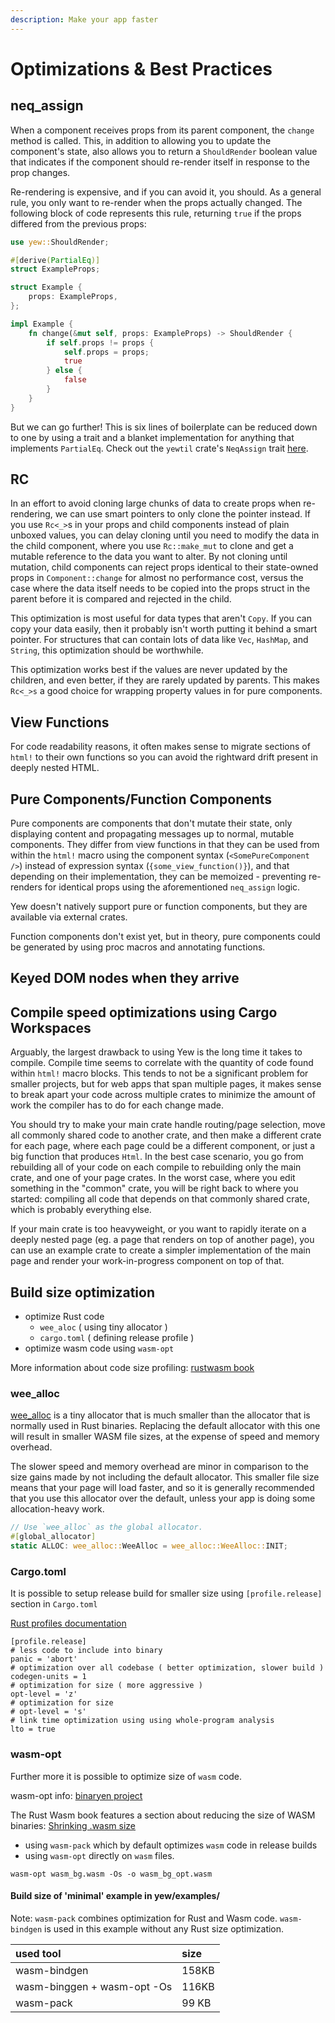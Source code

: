 ```yaml
---
description: Make your app faster
---
```


# Optimizations & Best Practices

## neq\_assign

When a component receives props from its parent component, the `change` method is called. This, in 
addition to allowing you to update the component's state, also allows you to return a `ShouldRender`
boolean value that indicates if the component should re-render itself in response to the prop 
changes.

Re-rendering is expensive, and if you can avoid it, you should. As a general rule, you only want to
re-render when the props actually changed. The following block of code represents this rule, 
returning `true` if the props differed from the previous props:

```rust
use yew::ShouldRender;

#[derive(PartialEq)]
struct ExampleProps;

struct Example {
    props: ExampleProps,
};

impl Example {
    fn change(&mut self, props: ExampleProps) -> ShouldRender {
        if self.props != props {
            self.props = props;
            true
        } else {
            false
        }
    }
}
```

But we can go further! This is six lines of boilerplate can be reduced down to one by using a trait 
and a blanket implementation for anything that implements `PartialEq`. Check out the `yewtil` 
crate's `NeqAssign` trait [here](https://docs.rs/yewtil/*/yewtil/trait.NeqAssign.html).

## RC

In an effort to avoid cloning large chunks of data to create props when re-rendering, we can use 
smart pointers to only clone the pointer instead. If you use `Rc<_>`s in your props and child 
components instead of plain unboxed values, you can delay cloning until you need to modify the data 
in the child component, where you use `Rc::make_mut` to clone and get a mutable reference to the 
data you want to alter. By not cloning until mutation, child components can reject props identical 
to their state-owned props in `Component::change` for almost no performance cost, versus the case 
where the data itself needs to be copied into the props struct in the parent before it is compared 
and rejected in the child.

This optimization is most useful for data types that aren't `Copy`. If you can copy your data 
easily, then it probably isn't worth putting it behind a smart pointer. For structures that can 
contain lots of data like `Vec`, `HashMap`, and `String`, this optimization should be worthwhile.

This optimization works best if the values are never updated by the children, and even better, if 
they are rarely updated by parents. This makes `Rc<_>s` a good choice for wrapping property values 
in for pure components.

## View Functions

For code readability reasons, it often makes sense to migrate sections of `html!` to their own 
functions so you can avoid the rightward drift present in deeply nested HTML.

## Pure Components/Function Components

Pure components are components that don't mutate their state, only displaying content and 
propagating messages up to normal, mutable components. They differ from view functions in that they 
can be used from within the `html!` macro using the component syntax \(`<SomePureComponent />`\) 
instead of expression syntax \(`{some_view_function()}`\), and that depending on their 
implementation, they can be memoized - preventing re-renders for identical props using the 
aforementioned `neq_assign` logic.

Yew doesn't natively support pure or function components, but they are available via external 
crates.

Function components don't exist yet, but in theory, pure components could be generated by using 
proc macros and annotating functions.

## Keyed DOM nodes when they arrive

## Compile speed optimizations using Cargo Workspaces

Arguably, the largest drawback to using Yew is the long time it takes to compile. Compile time 
seems to correlate with the quantity of code found within `html!` macro blocks. This tends to not 
be a significant problem for smaller projects, but for web apps that span multiple pages, it makes 
sense to break apart your code across multiple crates to minimize the amount of work the compiler 
has to do for each change made.

You should try to make your main crate handle routing/page selection, move all commonly shared code 
to another crate, and then make a different crate for each page, where each page could be a 
different component, or just a big function that produces `Html`. In the best case scenario, you go 
from rebuilding all of your code on each compile to rebuilding only the main crate, and one of your 
page crates. In the worst case, where you edit something in the "common" crate, you will be right 
back to where you started: compiling all code that depends on that commonly shared crate, which is 
probably everything else.

If your main crate is too heavyweight, or you want to rapidly iterate on a deeply nested page \(eg. 
a page that renders on top of another page\), you can use an example crate to create a simpler 
implementation of the main page and render your work-in-progress component on top of that.

## Build size optimization

* optimize Rust code
  * `wee_aloc` \( using tiny allocator \)
  * `cargo.toml` \( defining release profile \)
* optimize wasm code using `wasm-opt`

More information about code size profiling: [rustwasm book](https://rustwasm.github.io/book/reference/code-size.html#optimizing-builds-for-code-size)

### wee\_alloc

[wee\_alloc](https://github.com/rustwasm/wee_alloc) is a tiny allocator that is much smaller than 
the allocator that is normally used in Rust binaries. Replacing the default allocator with this one 
will result in smaller WASM file sizes, at the expense of speed and memory overhead.

The slower speed and memory overhead are minor in comparison to the size gains made by not including 
the default allocator. This smaller file size means that your page will load faster, and so it is 
generally recommended that you use this allocator over the default, unless your app is doing some 
allocation-heavy work.

```rust
// Use `wee_alloc` as the global allocator.
#[global_allocator]
static ALLOC: wee_alloc::WeeAlloc = wee_alloc::WeeAlloc::INIT;
```

### Cargo.toml

It is possible to setup release build for smaller size using `[profile.release]` section in 
`Cargo.toml`

[Rust profiles documentation](https://doc.rust-lang.org/cargo/reference/profiles.html)

```text
[profile.release]
# less code to include into binary
panic = 'abort' 
# optimization over all codebase ( better optimization, slower build )
codegen-units = 1
# optimization for size ( more aggressive )
opt-level = 'z' 
# optimization for size 
# opt-level = 's' 
# link time optimization using using whole-program analysis
lto = true
```

### wasm-opt

Further more it is possible to optimize size of `wasm` code.

wasm-opt info: [binaryen project](https://github.com/WebAssembly/binaryen)

The Rust Wasm book features a section about reducing the size of WASM binaries: 
[Shrinking .wasm size](https://rustwasm.github.io/book/game-of-life/code-size.html)

* using `wasm-pack` which by default optimizes `wasm` code in release builds
* using `wasm-opt` directly on `wasm` files.

```text
wasm-opt wasm_bg.wasm -Os -o wasm_bg_opt.wasm
```

#### Build size of 'minimal' example in yew/examples/

Note: `wasm-pack` combines optimization for Rust and Wasm code. `wasm-bindgen` is used in this
example without any Rust size optimization.

| used tool | size |
| :--- | :--- |
| wasm-bindgen | 158KB |
| wasm-binggen + wasm-opt -Os | 116KB |
| wasm-pack | 99 KB |

